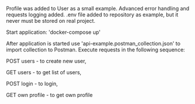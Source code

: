 Profile was added to User as a small example. Advanced error handling and requests logging added.
.env file added to repository as example, but it never must be stored on real project.

Start application: 'docker-compose up'

After application is started use 'api-example.postman_collection.json' to import collection to Postman.
Execute requests in the following sequence:

POST users - to create new user,

GET users - to get list of users,

POST login - to login,

GET own profile - to get own profile
